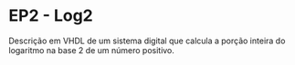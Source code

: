 # EP2 - Log2

Descrição em VHDL de um sistema digital que calcula a porção inteira do logaritmo na base 2 de um número positivo.